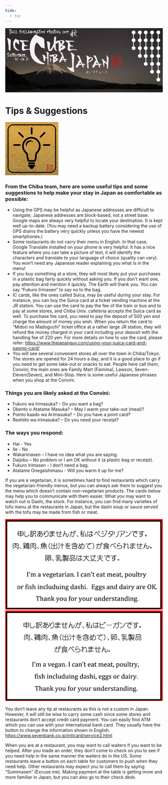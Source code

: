 ```yaml
---
hide:
  - toc
---
```


![2019 Fall Collaboration Meeting](titleNoren2C_new.jpg)


# Tips & Suggestions

![ ](tips.jpg)

### From the Chiba team, here are some useful tips and some suggestions to help make your stay in Japan as comfortable as possible:

- Using the GPS may be helpful as Japanese addresses are difficult to navigate; Japanese addresses are block-based, not a street base. Google maps are always very helpful to locate your destination. It is kept well up-to-date. (You may need a backup battery considering the use of GPS drains the battery very quickly unless you have the newest smartphones.)
- Some restaurants do not carry their menu in English.  In that case, Google Translate installed on your phone is very helpful. It has a nice feature where you can take a picture of text, it will identify the characters and translate to your language of choice (quality can vary). You won’t need any Japanese reader explaining you what is in the menu!
- If you buy something at a store, they will most likely put your purchases in a plastic bag fairly quickly without asking you. If you don't want one, pay attention and mention it quickly. The Earth will thank you. You can say “Fukuro Irimasen” to say no to the bag.
- IC cards, like the ones called Suica, may be useful during your stay. For instance, you can buy the Suica card at a ticket vending machine at the JR station. You can use the card to pay the fee of the train or bus and to pay at some stores, and Chiba Univ. cafeteria accepts the Suica card as well. To purchase the card, you need to pay the deposit of 500 yen and charge the amount of money you wish. When you return the card to “Midori no Madoguchi” ticket office at a rather large JR station, they will refund the money charged in your card including your deposit with the handling fee of 220 yen. For more details on how to use the card, please refer: https://www.thejapanguy.com/using-your-suica-card-and-pasmo-card/
- You will see several convenient stores all over the town in Chiba/Tokyo. The stores are opened for 24 hours a day, and it is a good place to go if you need to get some take-out or snacks to eat. People here call them, Convini; the main ones are Family Mart (Famima), Lawson, Seven-Eleven(Seven), and Mini-Stop. Here is some useful Japanese phrases when you shop at the Convini.

### Things you are likely asked at the Convini:

- Fukuro wa Irimasuka? – Do you want a bag?
- Obento o Atatame Masuka? – May I warm your take-out (meal)?
- Pointo kaado wa Arimasuka? – Do you have a point card?
- Reshiito wa Irimasuka? – Do you need your receipt?

### The ways you respond:

- Hai - Yes
- IIe - No
- Wakarimasen – I have no idea what you are saying.
- Daijobu – No problem or I am OK without it (a plastic bag or receipt).
- Fukuro Irimasen - I don’t need a bag.
- Atatame Onegaishimasu - Will you warm it up for me?

If you are a vegetarian, it is sometimes hard to find restaurants which carry the vegetarian-friendly menus, but you can always ask them to suggest you the menu which doesn’t contain non-vegetarian products. The cards below may help you to communicate with them easier. What you may want to watch out is Dashi, the stock. For instance, you can find many varieties of tofu menu at the restaurants in Japan, but the dashi soup or sauce served with the tofu may be made from fish or meat.

![ ](vegetarianCard.png)
![ ](vegan-cards.jpg)

You don’t leave any tip at restaurants as this is not a custom in Japan.  However, it will still be wise to carry some cash since some stores and restaurants don’t accept credit card payment. You can easily find ATM which you can use with your international bank card. They usually have the button to change the information shown in English. https://www.sevenbank.co.jp/intlcard/service2.html

When you are at a restaurant, you may want to call waiters if you want to be helped. After you made an order, they don’t come to check on you to see if you need help in the same manner the waiters do in the US. Some restaurants leave a button on each table for customers to push when they need help. Other restaurants may expect you to call them by saying “Sumimasen” (Excuse me).  Making payment at the table is getting more and more familiar in Japan, but you can also go to their check desk.
